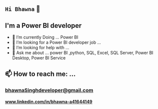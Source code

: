 ## `Hi Bhawna` 👋
## I'm a Power BI developer

- 🌱 I’m currently Doing ... Power BI
- 👯 I’m looking for a Power BI developer job ...
- 🤔 I’m looking for help with ...
- 💬 Ask me about ... power BI ,python, SQL, Excel, SQL Server, Power BI Desktop, Power BI Service

## 📫 How to reach me: ...
### bhawnaSinghdeveloper@gmail.com
#### www.linkedin.com/in/bhawna-a41644149
